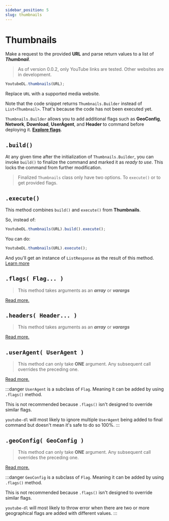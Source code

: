 ```yaml
---
sidebar_position: 5
slug: thumbnails
---
```


# Thumbnails

Make a request to the provided **URL** and parse return values to a list of **_Thumbnail_**.

> As of version 0.0.2, only YouTube links are tested. Other websites are in development.

```javascript
YoutubeDL.thumbnails(URL);
```

Replace `URL` with a supported media website.

Note that the code snippet returns `Thumbnails.Builder` instead of `List<Thumbnail>`.
That's because the code has not been executed yet.

`Thumbnails.Builder` allows you to add additional flags such as **GeoConfig**, **Network**, **Download**, **UserAgent**, and **Header**
to command before deploying it. [**Explore flags**](/docs/category/flags).

## `.build()`

At any given time after the initialization of `Thumbnails.Builder`, you can invoke `build()` to finalize the command
and marked it as _ready to use_. This locks the command from further modification.

> Finalized `Thumbnails` class only have two options. To `execute()` or to get provided flags.

## `.execute()`

This method combines `build()` and `execute()` from **Thumbnails**.

So, instead of:

```javascript
YoutubeDL.thumbnails(URL).build().execute();
```

You can do:

```javascript
YoutubeDL.thumbnails(URL).execute();
```

And you'll get an instance of `ListResponse` as the result of this method. 
[Learn more](/docs/Responses.md#listresponse)

## `.flags( Flag... )`
> This method takes arguments as an **_array_** or **_varargs_**

[Read more.](/docs/flags/Flag.md)

## `.headers( Header... )`
> This method takes arguments as an **_array_** or **_varargs_**

[Read more.](/docs/flags/Header.md)

## `.userAgent( UserAgent )`
> This method can only take **ONE** argument. Any subsequent call overrides the preceding one.

[Read more.](/docs/flags/UserAgent.md)

:::danger
`UserAgent` is a subclass of `Flag`. Meaning it can be added by using `.flags()` method.

This is not recommended because `.flags()` isn't designed to override similar flags.

`youtube-dl` will most likely to ignore multiple `UserAgent` being added to final command but
doesn't mean it's safe to do so 100%.
:::

## `.geoConfig( GeoConfig )`
> This method can only take **ONE** argument. Any subsequent call overrides the preceding one.

[Read more.](/docs/flags/GeoConfig.md)

:::danger
`GeoConfig` is a subclass of `Flag`. Meaning it can be added by using `.flags()` method.

This is not recommended because `.flags()` isn't designed to override similar flags.

`youtube-dl` will most likely to throw error when there are two 
or more geographical flags are added with different values.
:::
